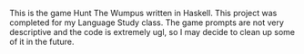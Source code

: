 This is the game Hunt The Wumpus written in Haskell. This project was completed for my Language Study class. The game prompts are not very descriptive and the code is extremely ugl, so I may decide to clean up some of it in the future.
